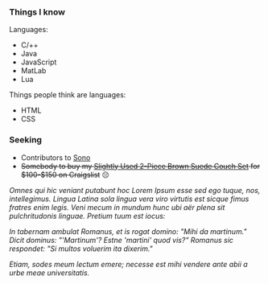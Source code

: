 ### Things I know

Languages:

* C/++
* Java
* JavaScript
* MatLab
* Lua

Things people think are languages:

* HTML
* CSS

### Seeking

* Contributors to [Sono](https://github.com/Nallantli/Sono)
* ~~Somebody to buy my [Slightly Used 2-Piece Brown Suede Couch Set](https://gainesville.craigslist.org/fuo/d/gainesville-slightly-used-brown-suede-2/7164198720.html) for \$100-\$150 on Craigslist~~ :pensive:

_Omnes qui hic veniant putabunt hoc Lorem Ipsum esse sed ego tuque, nos, intellegimus. Lingua Latina sola lingua vera viro virtutis est sicque fimus fratres enim legis. Veni mecum in mundum hunc ubi aër plena sit pulchritudonis linguae. Pretium tuum est iocus:_

_In tabernam ambulat Romanus, et is rogat domino: "Mihi da martinum." Dicit dominus: "'Martinum'? Estne 'martini' quod vis?" Romanus sic respondet: "Si multos voluerim ita dixerim."_

_Etiam, sodes meum lectum emere; necesse est mihi vendere ante abii a urbe meae universitatis._
